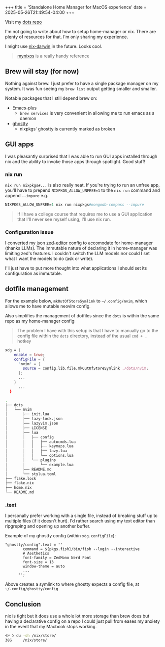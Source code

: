 +++
title = 'Standalone Home Manager for MacOS experience'
date = 2025-05-26T21:49:54-04:00
+++

Visit my [dots repo](https://github.com/curlyLasagna/home-managed-dots)

I'm not going to write about how to setup home-manager or nix. There are plenty of resources for that. I'm only sharing my experience.

I might use [nix-darwin](https://github.com/nix-darwin/nix-darwin) in the future. Looks cool.

> [mynixos](https://mynixos.com/home-manager/options) is a really handy reference

## Brew will stay (for now)

Nothing against brew. I just prefer to have a single package manager on my system. It was fun seeing my `brew list` output getting smaller and smaller.

Notable packages that I still depend brew on:

- [Emacs-plus](https://github.com/d12frosted/homebrew-emacs-plus)
  - `brew services` is very convenient in allowing me to run emacs as a daemon
- [ghostty](https://ghostty.org/)
  - nixpkgs' ghostty is currently marked as broken

## GUI apps

I was pleasantly surprised that I was able to run GUI apps installed through nix and the ability to invoke those apps through spotlight. Good stuff!

### nix run
`nix run nixpkgs#...` is also really neat. If you're trying to run an unfree app, you'll have to prepend `NIXPKGS_ALLOW_UNFREE=1` to the `nix run` command and append `--impure`  e.g.

```nix
NIXPKGS_ALLOW_UNFREE=1 nix run nixpkgs#mongodb-compass --impure
```

> If I have a college course that requires me to use a GUI application that I'll never see myself using, I'll use nix run.

### Configuration issue

I converted my json [zed-editor](https://zed.dev/) config to accomodate for home-manager (thanks LLMs). The immutable nature of declaring it in home-manager was limiting zed's features. I couldn't switch the LLM models nor could I set what I want the models to do (ask or write).

I'll just have to put more thought into what applications I should set its configuration as immutable.

## dotfile management

For the example below, `mkOutOfStoreSymlink` to `~/.config/nvim`, which allows me to have mutable neovim config.

Also simplifies the management of dotfiles since the `dots` is within the same repo as my home-manager config

> The problem I have with this setup is that I have to manually go to the config file within the `dots` directory, instead of the usual `cmd + ,` hotkey

```nix
xdg = {
    enable = true;
    configFile = {
      "nvim" = {
        source = config.lib.file.mkOutOfStoreSymlink ./dots/nvim;
      };
      ...
    }
      ...
  }
```
```bash
.
├── dots
│   └── nvim
│       ├── init.lua
│       ├── lazy-lock.json
│       ├── lazyvim.json
│       ├── LICENSE
│       ├── lua
│       │   ├── config
│       │   │   ├── autocmds.lua
│       │   │   ├── keymaps.lua
│       │   │   ├── lazy.lua
│       │   │   └── options.lua
│       │   └── plugins
│       │       └── example.lua
│       ├── README.md
│       └── stylua.toml
├── flake.lock
├── flake.nix
├── home.nix
└── README.md
```

### .text

I personally prefer working with a single file, instead of breaking stuff up to multiple files (if it doesn't hurt). I'd rather search using my text editor than ripgreping and opening up another buffer.

Example of my ghostty config (within `xdg.configFile`):

```
"ghostty/config".text = ''
        command = ${pkgs.fish}/bin/fish --login --interactive
        # Aesthetics
        font-family = ZedMono Nerd Font
        font-size = 13
        window-theme = auto
        ...
      '';
```

Above creates a symlink to where ghostty expects a config file, at `~/.config/ghostty/config`

## Conclusion

nix is tight but it does use a whole lot more storage than brew does but having a declarative config on a repo I could just pull from eases my anxiety in the event that my Macbook stops working.

```bash
🐟 ❯ du -sh /nix/store/
38G     /nix/store/
```
